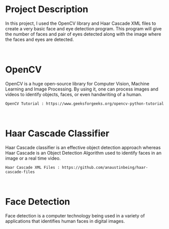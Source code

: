 <h1>Project Description</h1>

In this project, I used the OpenCV library and Haar Cascade XML files to create a very basic face and eye detection program. This program will give the number of faces and pair of eyes detected along with the image where the faces and eyes are detected.

<br>

<h1>OpenCV</h1>

OpenCV is a huge open-source library for Computer Vision, Machine Learning and Image Processing. By using it, one can process images and videos to identify objects, faces, or even handwriting of a human.

    OpenCV Tutorial : https://www.geeksforgeeks.org/opencv-python-tutorial
    
 <br>
    
<h1>Haar Cascade Classifier</h1>

Haar Cascade classifier is an effective object detection approach whereas Haar Cascade is an Object Detection Algorithm used to identify faces in an image or a real time video.

    Haar Cascade XML Files : https://github.com/anaustinbeing/haar-cascade-files
    
<br>

<h1>Face Detection</h1>
Face detection is a computer technology being used in a variety of applications that identifies human faces in digital images. 
